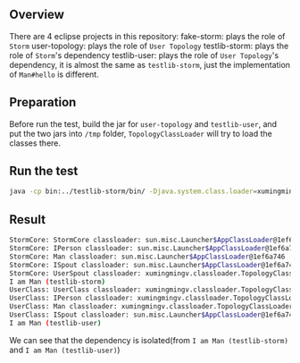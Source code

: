 ## Overview
There are 4 eclipse projects in this repository:
fake-storm: plays the role of `Storm`
user-topology: plays the role of `User Topology`
testlib-storm: plays the role of `Storm`'s dependency
testlib-user: plays the role of `User Topology`'s dependency, it is almost the same as `testlib-storm`, just the implementation of `Man#hello` is different.

## Preparation
Before run the test, build the jar for `user-topology` and `testlib-user`, and put the two jars into `/tmp` folder, `TopologyClassLoader` will try to load the classes there.

## Run the test
```bash
java -cp bin:../testlib-storm/bin/ -Djava.system.class.loader=xumingmingv.classloader.TopologyClassLoader xumingmingv.classloader.StormCore
```

## Result
```bash
StormCore: StormCore classloader: sun.misc.Launcher$AppClassLoader@1ef6a746
StormCore: IPerson classloader: sun.misc.Launcher$AppClassLoader@1ef6a746
StormCore: Man classloader: sun.misc.Launcher$AppClassLoader@1ef6a746
StormCore: ISpout classloader: sun.misc.Launcher$AppClassLoader@1ef6a746
StormCore: UserSpout classloader: xumingmingv.classloader.TopologyClassLoader@67386000
I am Man (testlib-storm)
UserClass: UserClass classloader: xumingmingv.classloader.TopologyClassLoader@67386000
UserClass: IPerson classloader: xumingmingv.classloader.TopologyClassLoader@67386000
UserClass: Man classloader: xumingmingv.classloader.TopologyClassLoader@67386000
UserClass: ISpout classloader: sun.misc.Launcher$AppClassLoader@1ef6a746
I am Man (testlib-user)
```

We can see that the dependency is isolated(from `I am Man (testlib-storm)` and `I am Man (testlib-user)`)
